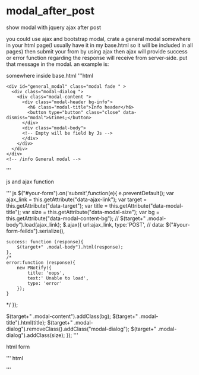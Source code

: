 # modal_after_post
show modal with jquery ajax after post



you could use ajax and bootstrap modal, crate a general modal somewhere in your html page(I usually have it in my base.html so it will be included in all pages) then submit your from by using ajax then ajax will provide success or error function regarding the response will receive from server-side. put that message in the modal. an example is:

somewhere inside base.html
 '''html
 
 <!-- Info General modal -->
    <div id="general_modal" class="modal fade " >
      <div class="modal-dialog ">
        <div class="modal-content ">
          <div class="modal-header bg-info">
            <h6 class="modal-title">Info header</h6>
            <button type="button" class="close" data-dismiss="modal">&times;</button>
          </div>
          <div class="modal-body">
          <!-- Empty will be field by Js -->
          </div>
        </div>
      </div>
    </div>
    <!-- /info General modal -->
    
    
'''

js and ajax function

''' js
$("#your-form").on('submit',function(e){
    e.preventDefault();
var ajax_link = this.getAttribute("data-ajax-link");
var target = this.getAttribute("data-target");
var title = this.getAttribute("data-modal-title");
var size = this.getAttribute("data-modal-size");
var bg = this.getAttribute("data-modal-content-bg");
// $(target+" .modal-body").load(ajax_link);
$.ajax({
    url:ajax_link,
    type:'POST',
    // data: $("#your-form-feilds").serialize(),

    success: function (response){
        $(target+" .modal-body").html(response);
    },
    /*
    error:function (response){
        new PNotify({
            title: 'oops',
            text:' Unable to load',
            type: 'error'
        });
    }
   */
});

$(target+" .modal-content").addClass(bg);
$(target+" .modal-title").html(title);
$(target+" .modal-dialog").removeClass().addClass("modal-dialog");
$(target+" .modal-dialog").addClass(size);
});
'''

html form

''' html
<form action="." method="post" id="your-form" class="btn btn-info  modal-ajax-load"
                        data-ajax-link="url"
                        data-toggle="modal"
                        data-modal-title="tilte"
                        data-target="#general_modal">
                        
                        
   '''
